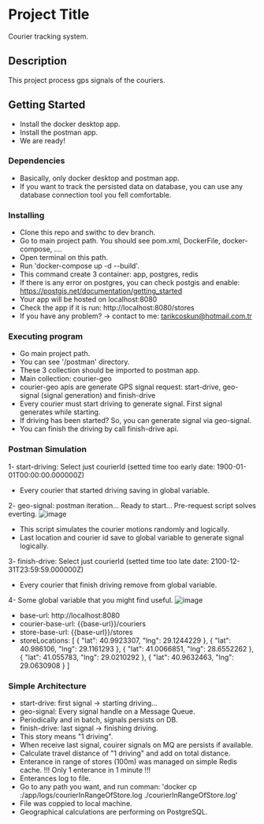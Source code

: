 # Project Title
Courier tracking system.

## Description
This project process gps signals of the couriers.

## Getting Started
* Install the docker desktop app.
* Install the postman app.
* We are ready!

### Dependencies
* Basically, only docker desktop and postman app.
* If you want to track the persisted data on database, you can use any database connection tool you fell comfortable.

### Installing
* Clone this repo and swithc to dev branch.
* Go to main project path. You should see pom.xml, DockerFile, docker-compose, ....
* Open terminal on this path.
* Run 'docker-compose up -d --build'.
* This command create 3 container: app, postgres, redis
* If there is any error on postgres, you can check postgis and enable: https://postgis.net/documentation/getting_started
* Your app will be hosted on localhost:8080
* Check the app if it is run: http://localhost:8080/stores
* If you have any problem? -> contact to me: tarikcoskun@hotmail.com.tr

### Executing program
* Go main project path.
* You can see '/postman' directory.
* These 3 collection should be imported to postman app.
* Main collection: courier-geo
* courier-geo apis are generate GPS signal request: start-drive, geo-signal (signal generation) and finish-drive
* Every courier must start driving to generate signal. First signal generates while starting.
* If driving has been started? So, you can generate signal via geo-signal.
* You can finish the driving by call finish-drive api.

### Postman Simulation
1- start-driving: Select just courierId (setted time too early date: 1900-01-01T00:00:00.000000Z)
  - Every courier that started driving saving in global variable.

2- geo-signal: postman iteration... Ready to start... Pre-request script solves everting.
  ![image](https://github.com/user-attachments/assets/d0d8f5b4-1c65-492f-9f48-153f75f18765)
  - This script simulates the courier motions randomly and logically.
  - Last location and courier id save to global variable to generate signal logically.

3- finish-drive: Select just courierId (setted time too late date: 2100-12-31T23:59:59.000000Z)
  - Every courier that finish driving remove from global variable.

4- Some global variable that you might find useful.
  ![image](https://github.com/user-attachments/assets/68172030-e300-4fd6-8e7f-075d2705b9e0)
  - base-url: http://localhost:8080
  - courier-base-url: {{base-url}}/couriers
  - store-base-url: {{base-url}}/stores
  - storeLocations: [
                      {
                        "lat": 40.9923307,
                        "lng": 29.1244229
                      },
                      {
                        "lat": 40.986106,
                        "lng": 29.1161293
                      },
                      {
                        "lat": 41.0066851,
                        "lng": 28.6552262
                      },
                      {
                        "lat": 41.055783,
                        "lng": 29.0210292
                      },
                      {
                        "lat": 40.9632463,
                        "lng": 29.0630908
                      }
                    ]

### Simple Architecture
* start-drive: first signal -> starting driving...
* geo-signal: Every signal handle on a Message Queue.
* Periodically and in batch, signals persists on DB.
* finish-drive: last signal -> finishing driving.
* This story means "1 driving".
* When receive last signal, couirer signals on MQ are persists if available.
* Calculate travel distance of "1 driving" and add on total distance.
* Enterance in range of stores (100m) was managed on simple Redis cache. !!! Only 1 enterance in 1 minute !!!
* Enterances log to file.
* Go to any path you want, and run comman: 'docker cp <containerId>:/app/logs/courierInRangeOfStore.log ./courierInRangeOfStore.log'
* File was coppied to local machine.
* Geographical calculations are performing on PostgreSQL.
